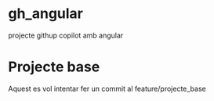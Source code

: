 # gh_angular
projecte  githup copilot amb angular
# Projecte base
Aquest es vol intentar fer un commit al feature/projecte_base